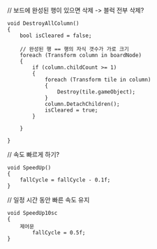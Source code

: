 
// 보드에 완성된 행이 있으면 삭제 -> 블럭 전부 삭제?

    void DestroyAllColumn()
    {
        bool isCleared = false;

        // 완성된 행 == 행의 자식 갯수가 가로 크기
        foreach (Transform column in boardNode)
        {
            if (column.childCount >= 1)
            {
                foreach (Transform tile in column)
                {
                    Destroy(tile.gameObject);
                }
                column.DetachChildren();
                isCleared = true;
            }
            
        }
        
    }


// 속도 빠르게 하기?

    void SpeedUp()
    {
        fallCycle = fallCycle - 0.1f;
    }

// 일정 시간 동안 빠른 속도 유지

    void SpeedUp10sc
    {
        제어문
            fallCycle = 0.5f;
    }



